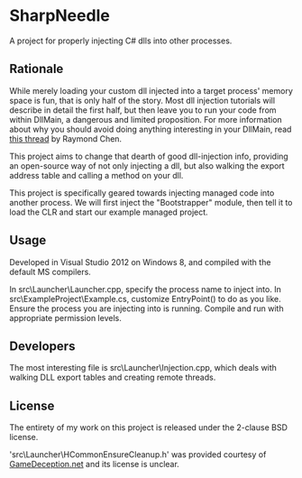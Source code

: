 # SharpNeedle

A project for properly injecting C# dlls into other processes.

## Rationale

While merely loading your custom dll injected into a target process' memory
space is fun, that is only half of the story. Most dll injection tutorials will
describe in detail the first half, but then leave you to run your code from
within DllMain, a dangerous and limited proposition. For more information about
why you should avoid doing anything interesting in your DllMain, read
[this thread](http://blogs.msdn.com/b/oldnewthing/archive/2004/01/27/63401.aspx)
by Raymond Chen.

This project aims to change that dearth of good dll-injection info, providing an
open-source way of not only injecting a dll, but also walking the export address
table and calling a method on your dll.

This project is specifically geared towards injecting managed code into another
process. We will first inject the "Bootstrapper" module, then tell it to load
the CLR and start our example managed project.

## Usage

Developed in Visual Studio 2012 on Windows 8, and compiled with the default MS compilers.

In src\Launcher\Launcher.cpp, specify the process name to inject into.
In src\ExampleProject\Example.cs, customize EntryPoint() to do as you like.
Ensure the process you are injecting into is running.
Compile and run with appropriate permission levels.

## Developers

The most interesting file is src\Launcher\Injection.cpp, which deals with walking DLL export tables and creating remote threads.


## License

The entirety of my work on this project is released under the 2-clause BSD license.

'src\Launcher\HCommonEnsureCleanup.h' was provided courtesy of [GameDeception.net](http://www.gamedeception.net/forums/184-Windows-Internals) and its license is unclear.
